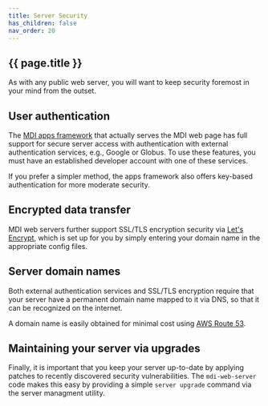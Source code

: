 ```yaml
---
title: Server Security
has_children: false
nav_order: 20
---
```


## {{ page.title }}

As with any public web server, you will want to keep security
foremost in your mind from the outset.

## User authentication

The [MDI apps framework](https://midataint.github.io/mdi-apps-framework) that actually serves the MDI web page
has full support for secure server access with authentication
with external authentication services, e.g., Google or Globus.
To use these features, you must have an established developer account
with one of these services.

If you prefer a simpler method, the apps framework
also offers key-based authentication for more moderate security. 

## Encrypted data transfer

MDI web servers further support SSL/TLS encryption security via 
[Let's Encrypt](https://letsencrypt.org/), which is set up
for you by simply entering your domain name in the appropriate config files.

## Server domain names

Both external authentication services and SSL/TLS encryption
require that your server have a permanent domain name mapped to it 
via DNS, so that it can be recognized on the internet. 

A domain name is easily obtained for minimal cost using 
[AWS Route 53](https://console.aws.amazon.com/route53/v2/home).

## Maintaining your server via upgrades

Finally, it is important that you keep your server up-to-date
by applying patches to recently discovered security vulnerabilities.
The `mdi-web-server` code makes this easy by providing a simple
`server upgrade` command via the server managment utility.
